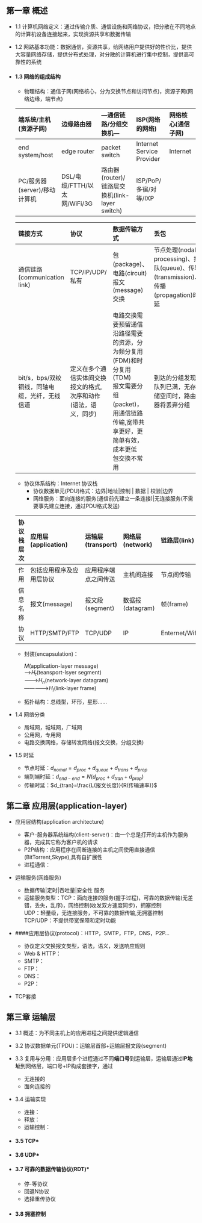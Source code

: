 ## 第一章 概述
- 1.1 计算机网络定义：通过传输介质、通信设施和网络协议，把分散在不同地点的计算机设备连接起来，实现资源共享和数据传输
- 1.2 网路基本功能：数据通信，资源共享，给网络用户提供好的性价比，提供大容量网络存储，提供分布式处理，对分散的计算机进行集中控制，提供高可靠性的系统
- #### 1.3 网络的组成结构
  - 物理结构：通信子网(网络核心，分为交换节点和访问节点)，资源子网(网络边缘，端节点)

  |端系统/主机(资源子网)|边缘路由器|—通信链路/分组交换机—|ISP(网络的网络)|网络核心(通信子网)|
  |:----- |:-----|:-----|:----|:----|
  |end system/host|edge router|packet switch|Internet Service Provider|Internet|
  |PC/服务器(server)/移动计算机|DSL/电缆/FTTH/以太网/WiFi/3G|路由器(router)/链路层交换机(link-layer switch)|ISP/PoP/多宿/对等/IXP|

  |链接方式|协议|数据传输方式|丢包|
  |:---|:---|:---|:---|
  |通信链路(communication link)|TCP/IP/UDP/私有|包(package)、电路(circuit)报文(message)交换|节点处理(nodal processing)、排队(queue)、传输(transmission)、传播(propagation)时延||
  |bit/s，bps/双绞铜线，同轴电缆，光纤，无线信道|定义在多个通信实体间交换报文的格式,次序和动作(语法，语义，同步)|电路交换需要预留通信沿路径需要的资源，分为频分复用(FDM)和时分复用(TDM)<br>报文需要分组(packet)，用通信链路传输,宽带共享更好，更简单有效，成本更低<br>包交换不常用|到达的分组发现队列已满，无存储空间时，路由器将丢弃分组|

  - 协议体系结构：Internet 协议栈
    - 协议数据单元(PDU)格式：边界|地址|控制 | 数据 | 校验|边界
    - 网络服务：面向连接的服务(通信前先建立一条连接)|无连接服务(不需要事先建立连接，通过PDU格式发送)

  |协议栈层次|应用层(application)|运输层(transport)|网络层(network)|链路层(link)|物理层(physical)|
  |:---|:---|:---|:---|:---|:---|
  |作用|包括应用程序及应用层协议|应用程序端点之间传送|主机间连接|节点间传输|比特传输|
  |信息名称|报文(message)|报文段(segment)|数据报(datagram)|帧(frame)||
  |协议|HTTP/SMTP/FTP|TCP/UDP|IP|Enternet/Wifi…||

    - 封装(encapsulation)：<p>
    $M$(application-layer message)<br>
    —>$H_t$(teansport-lsyer segment)<br>
    ———>$H_n$(network-layer datagram)<br>
    —————>$H_l$(link-layer frame)<br>

  - 拓扑结构：总线型，环形，星形……

- 1.4 网络分类
  - 局域网，城域网，广域网
  - 公用网，专用网
  - 电路交换网络，存储转发网络(报文交换，分组交换)

- 1.5 时延
  - 节点时延：$d_{nomal}=d_{proc}+d_{queue}+d_{trans}+d_{prop}$<br>
  - 端到端时延：$d_{end-end}=N(d_{proc}+d_{tran}+d_{prop})$<br>
  - 传输时延：$d_{tran}=\frac{L(报文长度)}{R(传输速率)}$

## 第二章 应用层(application-layer)
- 应用层结构(application architecture)
  - 客户-服务器系统结构(client-server)：由一个总是打开的主机作为服务器，完成其它称为客户机的请求
  - P2P结构：应用程序在间断连接的主机之间使用直接通信(BitTorrent,Skype),具有自扩展性
  - 进程通信：
- 运输服务(网络服务)
  - 数据传输|定时|吞吐量|安全性 服务
  - 运输服务类型：TCP：面向连接的服务(握手过程)，可靠的数据传输(无差错，丢失，乱序)，网络控制(收发双方速度同步)，拥塞控制<br>
    UDP：轻量级，无连接服务，不可靠的数据传输,无拥塞控制<br>
    TCP/UDP：不提供带宽保障和定时功能

- ####应用层协议(protocol)：HTTP，SMTP，FTP，DNS，P2P…  
  - 协议定义交换报文类型，语法，语义，发送响应规则
  - Web & HTTP：
  - SMTP：
  - FTP：
  - DNS：
  - P2P：
- TCP套接

## 第三章 运输层
- 3.1 概述：为不同主机上的应用进程之间提供逻辑通信
- 3.2 协议数据单元(TPDU)：运输层首部+运输层报文段(segment)
- 3.3 复用与分用：应用层多个进程通过不同**端口号**到运输层，运输层通过**IP地址**到网络层，端口号+IP构成套接字，通过
  - 无连接的
  - 面向连接的
- 3.4 运输实现
  - 连接：
  - 释放：
  - 运输控制：

- #### 3.5 TCP*

- #### 3.6 UDP*

- #### 3.7 可靠的数据传输协议(RDT)*
    - 停-等协议
    - 回退N协议
    - 选择重传协议

- #### 3.8 拥塞控制
